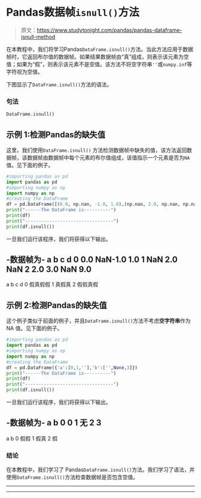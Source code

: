 # Pandas数据帧`isnull()`方法

> 原文：<https://www.studytonight.com/pandas/pandas-dataframe-isnull-method>

在本教程中，我们将学习Pandas`DataFrame.isnull()`方法。当此方法应用于数据帧时，它返回布尔值的数据帧。如果结果数据帧由“真”组成，则表示该元素为空值；如果为“假”，则表示该元素不是空值。该方法不将空字符串`''`或`numpy.inf`等字符视为空值。

下图显示了`DataFrame.isnull()`方法的语法。

### 句法

```py
DataFrame.isnull()
```

## 示例 1:检测Pandas的缺失值

这里，我们使用`DataFrame.isnull()` 方法检测数据帧中缺失的值，该方法返回数据帧，该数据帧由数据帧中每个元素的布尔值组成，该值指示一个元素是否为`NA` 值。见下面的例子。

```py
#importing pandas as pd
import pandas as pd
#importing numpy as np
import numpy as np
#creating the DataFrame
df = pd.DataFrame([(0.0, np.nan, -1.0, 1.0),(np.nan, 2.0, np.nan, np.nan),(2.0, 3.0, np.nan, 9.0),],columns=list('abcd'))
print("------The DataFrame is----------")
print(df)
print("---------------------------------")
print(df.isnull())
```

一旦我们运行该程序，我们将获得以下输出。

-数据帧为-
a b c d
0 0.0 NaN-1.0 1.0
1 NaN 2.0 NaN
2 2.0 3.0 NaN 9.0
-
a b c d
0 假真假假
1 真假真
2 假假真假

## 示例 2:检测Pandas的缺失值

这个例子类似于前面的例子，并且`DataFrame.isnull()`方法不考虑**空字符串**作为 NA 值。见下面的例子。

```py
#importing pandas as pd
import pandas as pd
#importing numpy as np
import numpy as np
#creating the DataFrame
df = pd.DataFrame({'a':[0,1,''],'b':['',None,3]})
print("------The DataFrame is----------")
print(df)
print("---------------------------------")
print(df.isnull())
```

一旦我们运行该程序，我们将获得以下输出。

-数据帧为-
a b
0 0
1 无
2 3
-
a b
0 假假
1 假真
2 假

### 结论

在本教程中，我们学习了 Pandas`DataFrame.isnull()`方法。我们学习了语法，并使用`DataFrame.isnull()`方法检查数据帧是否包含空值。

* * *

* * *